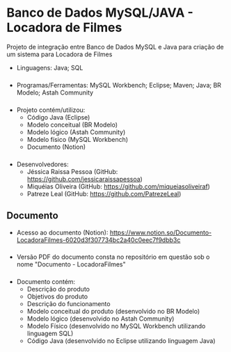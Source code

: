 # Banco de Dados MySQL/JAVA - Locadora de Filmes

Projeto de integração entre Banco de Dados MySQL e Java para criação de um sistema para Locadora de Filmes

- Linguagens: Java; SQL
###
- Programas/Ferramentas: MySQL Workbench; Eclipse; Maven; Java; BR Modelo; Astah Community
###
- Projeto contém/utilizou:
  - Código Java (Eclipse)
  - Modelo conceitual (BR Modelo)
  - Modelo lógico (Astah Community)
  - Modelo físico (MySQL Workbench)
  - Documento (Notion)
###
- Desenvolvedores:
  - Jéssica Raissa Pessoa (GitHub: https://github.com/jessicaraissapessoa)
  - Miquéias Oliveira (GitHub: https://github.com/miqueiasoliveiraf)
  - Patreze Leal (GitHub: https://github.com/PatrezeLeal)

## Documento

- Acesso ao documento (Notion): https://www.notion.so/Documento-LocadoraFilmes-6020d3f307734bc2a40c0eec7f9dbb3c
###
- Versão PDF do documento consta no repositório em questão sob o nome "Documento - LocadoraFilmes"
###
- Documento contém:
  - Descrição do produto
  - Objetivos do produto
  - Descrição do funcionamento
  - Modelo conceitual do produto (desenvolvido no BR Modelo)
  - Modelo lógico (desenvolvido no Astah Community)
  - Modelo Físico (desenvolvido no MySQL Workbench utilizando linguagem SQL)
  - Código Java (desenvolvido no Eclipse utilizando linguagem Java)
